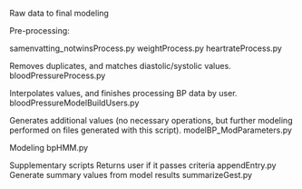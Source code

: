 Raw data to final modeling

Pre-processing:

samenvatting_notwinsProcess.py
weightProcess.py
heartrateProcess.py

Removes duplicates, and matches diastolic/systolic values.
bloodPressureProcess.py

Interpolates values, and finishes processing BP data by user.
bloodPressureModelBuildUsers.py

Generates additional values (no necessary operations, but further modeling performed on files generated with this script).
modelBP_ModParameters.py


Modeling
bpHMM.py

Supplementary scripts
Returns user if it passes criteria
appendEntry.py
Generate summary values from model results
summarizeGest.py

